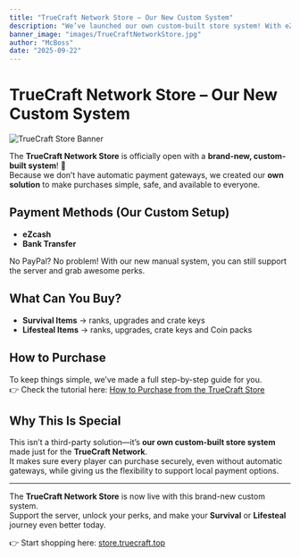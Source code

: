 ```yaml
---
title: "TrueCraft Network Store – Our New Custom System"
description: "We’ve launched our own custom-built store system! With eZcash and Bank Transfer support, you can now buy Survival and Lifesteal items easily."
banner_image: "images/TrueCraftNetworkStore.jpg"
author: "McBoss"
date: "2025-09-22"
---
```


# TrueCraft Network Store – Our New Custom System

![TrueCraft Store Banner](https://news.truecraft.top/static/images/TrueCraftNetworkStore.jpg)

The **TrueCraft Network Store** is officially open with a **brand-new, custom-built system**! 🎉  
Because we don’t have automatic payment gateways, we created our **own solution** to make purchases simple, safe, and available to everyone.  

## Payment Methods (Our Custom Setup)
- **eZcash**  
- **Bank Transfer**  

No PayPal? No problem! With our new manual system, you can still support the server and grab awesome perks.  

## What Can You Buy?
- **Survival Items** → ranks, upgrades and crate keys  
- **Lifesteal Items** → ranks, upgrades, crate keys and Coin packs  

## How to Purchase
To keep things simple, we’ve made a full step-by-step guide for you.  
👉 Check the tutorial here: [How to Purchase from the TrueCraft Store](https://knowledgebase.truecraft.top/page/storepurchase)  

## Why This Is Special
This isn’t a third-party solution—it’s **our own custom-built store system** made just for the **TrueCraft Network**.  
It makes sure every player can purchase securely, even without automatic gateways, while giving us the flexibility to support local payment options.  

---

The **TrueCraft Network Store** is now live with this brand-new custom system.  
Support the server, unlock your perks, and make your **Survival** or **Lifesteal** journey even better today.  

👉 Start shopping here: [store.truecraft.top](https://store.truecraft.top/)
